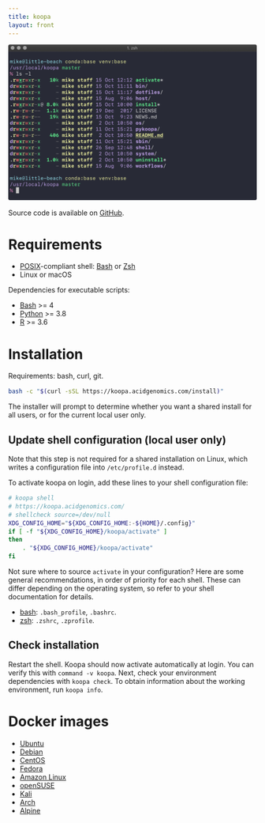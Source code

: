 ```yaml
---
title: koopa
layout: front
---
```


![Screenshot](images/screenshot.png)

Source code is available on [GitHub](https://github.com/acidgenomics/koopa).

# Requirements

- [POSIX][]-compliant shell: [Bash][] or [Zsh][]
- Linux or macOS

Dependencies for executable scripts:

- [Bash][] >= 4
- [Python][] >= 3.8
- [R][] >= 3.6

# Installation

Requirements: bash, curl, git.

```sh
bash -c "$(curl -sSL https://koopa.acidgenomics.com/install)"
```

The installer will prompt to determine whether you want a shared install for all users, or for the current local user only.

## Update shell configuration (local user only)

Note that this step is not required for a shared installation on Linux, which writes a configuration file into `/etc/profile.d` instead.

To activate koopa on login, add these lines to your shell configuration file:

```sh
# koopa shell
# https://koopa.acidgenomics.com/
# shellcheck source=/dev/null
XDG_CONFIG_HOME="${XDG_CONFIG_HOME:-${HOME}/.config}"
if [ -f "${XDG_CONFIG_HOME}/koopa/activate" ]
then
    . "${XDG_CONFIG_HOME}/koopa/activate"
fi
```

Not sure where to source `activate` in your configuration? Here are some general recommendations, in order of priority for each shell. These can differ depending on the operating system, so refer to your shell documentation for details.

- [bash][]: `.bash_profile`, `.bashrc`.
- [zsh][]: `.zshrc`, `.zprofile`.

## Check installation

Restart the shell. Koopa should now activate automatically at login. You can verify this with `command -v koopa`. Next, check your environment dependencies with `koopa check`. To obtain information about the working environment, run `koopa info`.

# Docker images

- [Ubuntu](https://hub.docker.com/repository/docker/acidgenomics/ubuntu)
- [Debian](https://hub.docker.com/repository/docker/acidgenomics/debian)
- [CentOS](https://hub.docker.com/repository/docker/acidgenomics/centos)
- [Fedora](https://hub.docker.com/repository/docker/acidgenomics/fedora)
- [Amazon Linux](https://hub.docker.com/repository/docker/acidgenomics/amzn)
- [openSUSE](https://hub.docker.com/repository/docker/acidgenomics/opensuse)
- [Kali](https://hub.docker.com/repository/docker/acidgenomics/kali)
- [Arch](https://hub.docker.com/repository/docker/acidgenomics/arch)
- [Alpine](https://hub.docker.com/repository/docker/acidgenomics/alpine)

[aspera connect]: https://downloads.asperasoft.com/connect2/
[bash]: https://www.gnu.org/software/bash/  "Bourne Again SHell"
[bcbio]: https://bcbio-nextgen.readthedocs.io/
[conda]: https://conda.io/
[dash]: https://wiki.archlinux.org/index.php/Dash  "Debian Almquist SHell"
[dotfiles]: https://github.com/mjsteinbaugh/dotfiles/
[fish]: https://fishshell.com/  "Friendly Interactive SHell"
[git]: https://git-scm.com/
[koopa]: https://koopa.acidgenomics.com/
[ksh]: http://www.kornshell.com/  "KornSHell"
[pgp]: https://www.openpgp.org/
[posix]: https://en.wikipedia.org/wiki/POSIX  "Portable Operating System Interface"
[python]: https://www.python.org/
[python]: https://www.python.org/
[r]: https://www.r-project.org/
[r]: https://www.r-project.org/
[ssh]: https://en.wikipedia.org/wiki/Secure_Shell
[tcsh]: https://en.wikipedia.org/wiki/Tcsh  "TENEX C Shell"
[zsh]: https://www.zsh.org/  "Z SHell"
